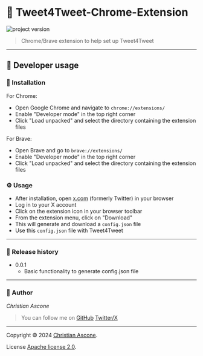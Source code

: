 # **:triangular_flag_on_post: Tweet4Tweet-Chrome-Extension**

![project version](https://img.shields.io/badge/project-0.0.1-brightgreen.svg)

> Chrome/Brave extension to help set up Tweet4Tweet

---

## **:wrench: Developer usage**

### :rocket: Installation
For Chrome:

* Open Google Chrome and navigate to `chrome://extensions/`
* Enable "Developer mode" in the top right corner
* Click "Load unpacked" and select the directory containing the extension files

For Brave:

* Open Brave and go to `brave://extensions/`
* Enable "Developer mode" in the top right corner
* Click "Load unpacked" and select the directory containing the extension files

### :gear: Usage

* After installation, open [x.com](https://x.com) (formerly Twitter) in your browser
* Log in to your X account
* Click on the extension icon in your browser toolbar
* From the extension menu, click on "Download"
* This will generate and download a `config.json` file
* Use this `config.json` file with Tweet4Tweet

---

### **:scroll: Release history**

* 0.0.1
    * Basic functionality to generate config.json file

---

### **:robot: Author**

_*Christian Ascone*_

> You can follow me on
[GitHub](https://github.com/christianascone)
[Twitter/X](https://x.com/christianascone)

---

Copyright © 2024 [Christian Ascone](https://github.com/christianascone).

License [Apache license 2.0](LICENSE).
